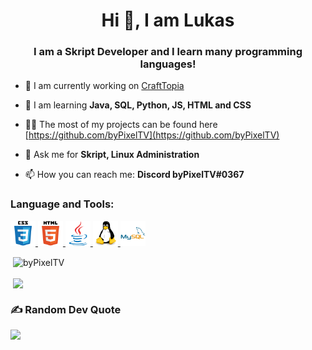<h1 align="center">Hi 👋, I am Lukas</h1>
<h3 align="center">I am a Skript Developer and I learn many programming languages!</h3>

- 🔭 I am currently working on [CraftTopia](https://dsc.gg/crafttopia) 

- 🌱 I am learning **Java, SQL, Python, JS, HTML and CSS**

- 👨‍💻 The most of my projects can be found here [https://github.com/byPixelTV](https://github.com/byPixelTV)

- 💬 Ask me for **Skript, Linux Administration**

- 📫 How you can reach me: **Discord byPixelTV#0367**

<h3 align="left">Language and Tools:</h3>
<p align="left"> <a href="https://www.w3schools.com/css/" target="_blank"> <img src="https://raw.githubusercontent.com/devicons/devicon/master/icons/css3/css3-original-wordmark.svg" alt="css3" width="40" height="40"/> </a> <a href="https://www.w3.org/html/" target="_blank"> <img src="https://raw.githubusercontent.com/devicons/devicon/master/icons/html5/html5-original-wordmark.svg" alt="html5" width="40" height="40"/> </a> <a href="https://www.java.com" target="_blank"> <img src="https://raw.githubusercontent.com/devicons/devicon/master/icons/java/java-original.svg" alt="java" width="40" height="40"/> </a> <a href="https://www.linux.org/" target="_blank"> <img src="https://raw.githubusercontent.com/devicons/devicon/master/icons/linux/linux-original.svg" alt="linux" width="40" height="40"/> </a> <a href="https://www.mysql.com/" target="_blank"> <img src="https://raw.githubusercontent.com/devicons/devicon/master/icons/mysql/mysql-original-wordmark.svg" alt="mysql" width="40" height="40"/> </a>


<p>&nbsp;<img align="center" src="https://github-readme-stats.vercel.app/api?username=byPixelTV&show_icons=true&theme=synthwave" alt="byPixelTV" /></p>
<p>&nbsp;<img align="center" src="https://github-readme-streak-stats.herokuapp.com/?user=Adivius&theme=nightowl&hide_border=false" /></p>

### ✍️ Random Dev Quote
![](https://quotes-github-readme.vercel.app/api?type=horizontal&theme=radical)
